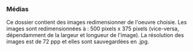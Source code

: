 ### Médias
Ce dossier contient des images redimensionner de l'oeuvre choisie. Les images sont redimensionnées à : 500 pixels x 375 pixels (vice-versa, dépendamment de la largeur et longueur de l'image). La résolution des images est de 72 ppp et elles sont sauvegardées en .jpg.

